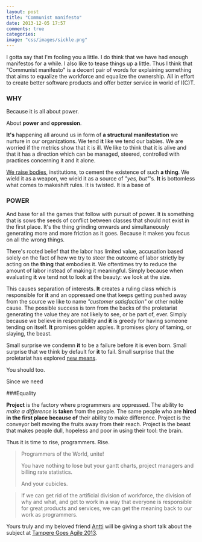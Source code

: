 ```yaml
---
layout: post
title: "Communist manifesto" 
date: 2013-12-05 17:57
comments: true
categories: 
image: "css/images/sickle.png"
---
```


I gotta say that I'm fooling you a little. I do think that we have had enough manifestos for a while.  I also like to tease things up a little. Thus I think that "Communist manifesto" is a decent pair of words for explaining something that aims to equalize the workforce and equalize the ownership. All in effort to create better software products and offer better service in world of I(C)T.

### WHY

Because it is all about power.

About **power** and **oppression**.

**It's** happening all around us in form of **a structural manifestation** we nurture in our organizations. We tend **it** like we tend our babies. We are worried if the metrics show that it is ill. We like to think that it is alive and that it has a direction which can be managed, steered, controlled with practices concerning it and it alone.

[We raise bodies](http://www.pmi.org/), institutions, to cement the existence of such **a thing**. We wield it as a weapon, we wield it as a source of *"yes, but"*'s. **It** is bottomless what comes to makeshift rules. It is twisted. It is a base of

### POWER

And base for all the games that follow with pursuit of power. It is something that is sows the seeds of conflict between classes that should not exist in the first place. It's the thing grinding onwards and simultaneously generating more and more friction as it goes. Because it makes you focus on all the wrong things.

There's rooted belief that the labor has limited value, accusation based solely on the fact of how we try to steer the outcome of labor strictly by acting on the **thing** that embodies it. We oftentimes try to reduce the amount of labor instead of making it meaningful. Simply because when evaluating **it** we tend not to look at the beauty: we look at the size.

This causes separation of interests. **It** creates a ruling class which is responsible for **it** and an oppressed one that keeps getting pushed away from the source we like to name *"customer satisfaction"* or other noble cause. The possible success is torn from the backs of the proletariat generating the value they are not likely to see, or be part of, ever. Simply because we believe in responsibility and **it** is greedy for having someone tending on itself. **It** promises golden apples. It promises glory of taming, or slaying, the beast.

Small surprise we condemn **it** to be a failure before it is even born. Small surprise that we think by default for **it** to fail. Small surprise that the proletariat has explored [new means](http://www.slideshare.net/aterreno/programmer-anarchy).

You should too.

Since we need

###Equality

**Project** is the factory where programmers are oppressed. The ability to *make a difference* is **taken** from the people. The same people who are **hired in the first place because of** their ability to make difference. Project is the conveyor belt moving the fruits away from their reach. Project is the beast that makes people dull, hopeless and poor in using their tool: the brain.

Thus it is time to rise, programmers. Rise.


>Programmers of the World, unite! 
>
>You have nothing to lose but your gantt charts, project managers and billing rate statistics.
>
>And your cubicles.

>If we can get rid of the artificial division of workforce, the
>division of why and what, and get to work in a way that everyone is
>responsible for great products and services, we can get the meaning
>back to our work as programmers.

Yours truly and my beloved friend [Antti](https://twitter.com/anttiki) will be giving a short talk about the subject at [Tampere Goes Agile 2013](http://tamperegoesagile.fi/).
